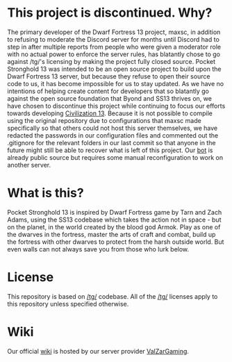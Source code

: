 # This project is discontinued. Why?
The primary developer of the Dwarf Fortress 13 project, maxsc, in addition to refusing to moderate the Discord server for months until Discord had to step in after multiple reports from people who were given a moderator role with no actual power to enforce the server rules, has blatantly chose to go against /tg/'s licensing by making the project fully closed source. Pocket Stronghold 13 was intended to be an open source project to build upon the Dwarf Fortress 13 server, but because they refuse to open their source code to us, it has become impossible for us to stay updated. As we have no intentions of helping create content for developers that so blatantly go against the open source foundation that Byond and SS13 thrives on, we have chosen to discontinue this project while continuing to focus our efforts towards developing [Civilization 13](https://github.com/Civ13/Civ13/). Because it is not possible to compile using the original repository due to configurations that maxsc made specifically so that others could not host this server themselves, we have redacted the passwords in our configuration files and commented out the .gitignore for the relevant folders in our last commit so that anyone in the future might still be able to recover what is left of this project. Our [bot](https://github.com/VZGCoders/PS13-Bot) is already public source but requires some manual reconfiguration to work on another server.

# What is this?
Pocket Stronghold 13 is inspired by Dwarf Fortress game by Tarn and Zach Adams, using the SS13 codebase which takes the action not in space - but on the planet, in the world created by the blood god Armok. Play as one of the dwarves in the fortress, master the arts of craft and combat, build up the fortress with other dwarves to protect from the harsh outside world. But even walls can not always save you from those who lurk below.
# License
This repository is based on [/tg/](https://github.com/tgstation/tgstation) codebase. All of the [/tg/](https://github.com/tgstation/tgstation) licenses apply to this repository unless specified otherwise.
# Wiki
Our official [wiki](https://ps13.valzargaming.com/wiki/) is hosted by our server provider [ValZarGaming](https://github.com/valzargaming/).
